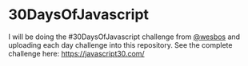 # 30DaysOfJavascript
I will be doing the #30DaysOfJavascript challenge from [@wesbos](https://github.com/wesbos/) and uploading each day challenge into this repository. See the complete challenge here: https://javascript30.com/
